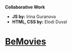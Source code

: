 **Collaborative Work**

- **JS by:** Irina Guranova
- **HTML, CSS by:** Elodi Duval

# [BeMovies](https://dystrima.github.io/BE-Movies/)
